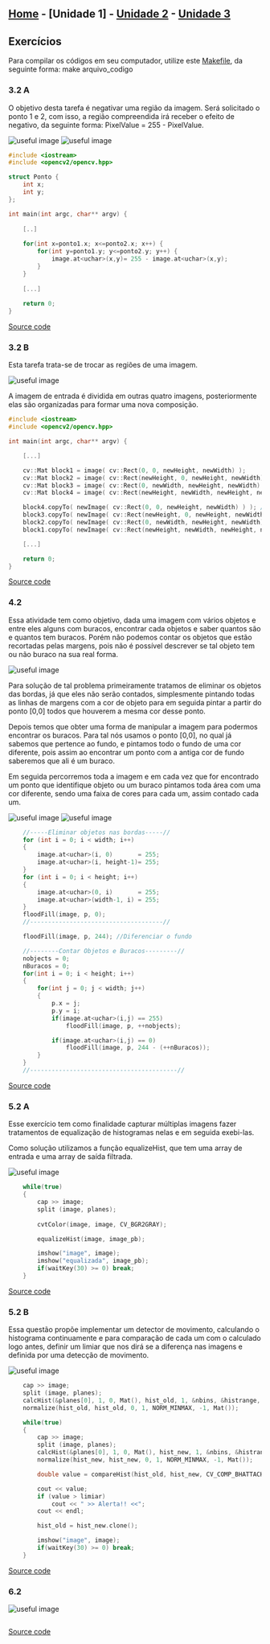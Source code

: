 ## [Home](index.md) - [Unidade 1] - [Unidade 2](#) - [Unidade 3](#)

## Exercícios

Para compilar os códigos em seu computador, utilize este [Makefile](code/Makefile),
da seguinte forma: make arquivo_codigo

### 3.2 A
O objetivo desta tarefa é negativar uma região da imagem. Será solicitado o ponto 1 e 2, com isso, a região compreendida irá receber o efeito de negativo, da seguinte forma: PixelValue = 255 - PixelValue.

![useful image](image/uni1/ex3.2.1t.png) ![useful image](image/uni1/ex3.2.1.png)

```c++
#include <iostream>
#include <opencv2/opencv.hpp>

struct Ponto {
	int x;
	int y;
};

int main(int argc, char** argv) {
	
	[..] 
	
	for(int x=ponto1.x; x<=ponto2.x; x++) {
		for(int y=ponto1.y; y<=ponto2.y; y++) {
			image.at<uchar>(x,y)= 255 - image.at<uchar>(x,y);
		}
	}
	
	[...]
	
	return 0;
}
```
[Source code](code/uni1/ex3.2.1.cpp)

### 3.2 B
Esta tarefa trata-se de trocar as regiões de uma imagem.

![useful image](image/uni1/ex3.2.2.png)

A imagem de entrada é dividida em outras quatro imagens, posteriormente elas são organizadas para formar uma nova composição.
```c++
#include <iostream>
#include <opencv2/opencv.hpp>

int main(int argc, char** argv) {

	[...]

	cv::Mat block1 = image( cv::Rect(0, 0, newHeight, newWidth) );
	cv::Mat block2 = image( cv::Rect(newHeight, 0, newHeight, newWidth) );
	cv::Mat block3 = image( cv::Rect(0, newWidth, newHeight, newWidth) );
	cv::Mat block4 = image( cv::Rect(newHeight, newWidth, newHeight, newWidth) );

	block4.copyTo( newImage( cv::Rect(0, 0, newHeight, newWidth) ) ); // 1
	block3.copyTo( newImage( cv::Rect(newHeight, 0, newHeight, newWidth) ) ); // 2
	block2.copyTo( newImage( cv::Rect(0, newWidth, newHeight, newWidth) ) ); // 3
	block1.copyTo( newImage( cv::Rect(newHeight, newWidth, newHeight, newWidth) ) ); // 4

	[...]

	return 0;
}
```
[Source code](code/uni1/ex3.2.2.cpp)


### 4.2

Essa atividade tem como objetivo, dada uma imagem com vários objetos e entre eles alguns com buracos, encontrar cada objetos e saber quantos são e quantos tem buracos. Porém não podemos contar os objetos que estão recortadas pelas margens, pois não é possível descrever se tal objeto tem ou não buraco na sua real forma.

![useful image](image/uni1/ex4.2.jpeg)

Para solução de tal problema primeiramente tratamos de eliminar os objetos das bordas, já que eles não serão contados, simplesmente pintando todas as linhas de margens com a cor de objeto para em seguida pintar a partir do ponto [0,0] todos que houverem a mesma cor desse ponto. 

Depois temos que obter uma forma de manipular a imagem para podermos encontrar os buracos. Para tal nós usamos o ponto [0,0], no qual já sabemos que pertence ao fundo, e pintamos todo o fundo de uma cor diferente, pois assim ao encontrar um ponto com a antiga cor de fundo saberemos que ali é um buraco.

Em seguida percorremos toda a imagem e em cada vez que for encontrado um ponto que identifique objeto ou um buraco pintamos toda área com uma cor diferente, sendo uma faixa de cores para cada um, assim contado cada um.

![useful image](image/uni1/ex4.2.a.jpeg)
![useful image](image/uni1/ex4.2.b.jpeg)

```c++
	//-----Eliminar objetos nas bordas-----//
	for (int i = 0; i < width; i++)
	{
		image.at<uchar>(i, 0) 		= 255;
		image.at<uchar>(i, height-1)= 255;
	}
	for (int i = 0; i < height; i++)
	{
		image.at<uchar>(0, i) 		= 255;
		image.at<uchar>(width-1, i) = 255;
	}
	floodFill(image, p, 0);	
	//-------------------------------------//

	floodFill(image, p, 244); //Diferenciar o fundo

	//--------Contar Objetos e Buracos---------//
	nobjects = 0;
	nBuracos = 0;
	for(int i = 0; i < height; i++)
	{
		for(int j = 0; j < width; j++)
		{
			p.x = j;
			p.y = i;
	  		if(image.at<uchar>(i,j) == 255)	
				floodFill(image, p, ++nobjects);

	  		if(image.at<uchar>(i,j) == 0)
	  			floodFill(image, p, 244 - (++nBuracos));
		}
	}
	//-----------------------------------------//
```
[Source code](code/uni1/ex4.2.cpp)

### 5.2 A

Esse exercício tem como finalidade capturar múltiplas imagens fazer tratamentos de equalização de histogramas nelas e em seguida exebi-las.

Como solução utilizamos a função equalizeHist, que tem uma array de entrada e uma array de saída filtrada.

![useful image](image/uni1/ex5.2.jpeg)

```c++
    while(true)
    {
        cap >> image;
        split (image, planes);
        
        cvtColor(image, image, CV_BGR2GRAY);

        equalizeHist(image, image_pb);

        imshow("image", image);
        imshow("equalizada", image_pb);
        if(waitKey(30) >= 0) break;       
    }
```
[Source code](code/uni1/ex5.2.1.cpp)

### 5.2 B

Essa questão propõe implementar um detector de movimento, calculando o histograma continuamente e para comparação de cada um com o calculado logo antes, definir um limiar que nos dirá se a diferença nas imagens e definida por uma detecção de movimento.

![useful image](image/uni1/ex5.2b.jpeg)

```c++
    cap >> image;
    split (image, planes);
    calcHist(&planes[0], 1, 0, Mat(), hist_old, 1, &nbins, &histrange, uniform, acummulate);
    normalize(hist_old, hist_old, 0, 1, NORM_MINMAX, -1, Mat());

    while(true)
    {
        cap >> image;
        split (image, planes);
        calcHist(&planes[0], 1, 0, Mat(), hist_new, 1, &nbins, &histrange, uniform, acummulate);
        normalize(hist_new, hist_new, 0, 1, NORM_MINMAX, -1, Mat());

        double value = compareHist(hist_old, hist_new, CV_COMP_BHATTACHARYYA);

        cout << value;
        if (value > limiar)
            cout << " >> Alerta!! <<";
        cout << endl;

        hist_old = hist_new.clone();

        imshow("image", image);
        if(waitKey(30) >= 0) break;
    }
```
[Source code](code/uni1/ex5.2.2.cpp)

### 6.2

![useful image](image/uni1/ex6.2.jpeg)

```c++


```
[Source code](code/uni1/ex6.2.cpp)

